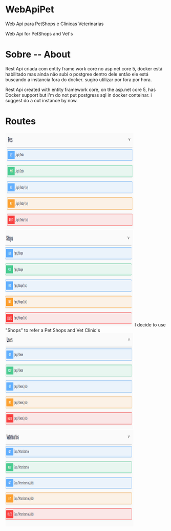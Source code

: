 # WebApiPet
Web Api para PetShops e Clinicas Veterinarias 

Web Api for PetShops and Vet's
# Sobre -- About
Rest Api criada com entity frame work core no asp net core 5, docker está habilitado mas ainda não subi o postgree dentro dele então ele está buscando a instancia fora do docker. sugiro utilizar por fora por hora. 

Rest Api created with entity framework core, on the asp.net core 5, has Docker support but i'm do not put postgress sql in docker conteinar. i suggest do a out instance by now.
# Routes 
<img src="./WebApiPet/Images/PetsRoutes.png" width="400" height="300">


<img src="./WebApiPet/Images/Shops.png" width="400" height="300">
I decide to use "Shops" to refer a Pet Shops and Vet Clinic's

<img src="./WebApiPet/Images/Users.png" width="400" height="300">


<img src="./WebApiPet/Images/Vets.png" width="400" height="300">
